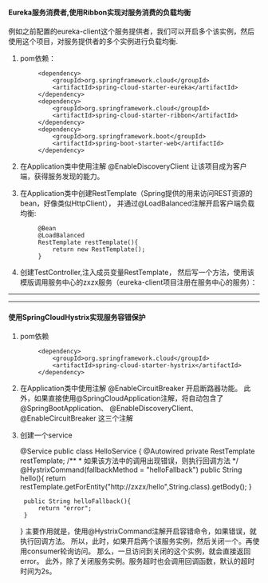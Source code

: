 #### Eureka服务消费者,使用Ribbon实现对服务消费的负载均衡
例如之前配置的eureka-client这个服务提供者，我们可以开启多个该实例，然后使用这个项目，对服务提供者的多个实例进行负载均衡.
1. pom依赖：
    
    
            <dependency>
    			<groupId>org.springframework.cloud</groupId>
    			<artifactId>spring-cloud-starter-eureka</artifactId>
    		</dependency>
    		<dependency>
    			<groupId>org.springframework.cloud</groupId>
    			<artifactId>spring-cloud-starter-ribbon</artifactId>
    		</dependency>
    		<dependency>
    			<groupId>org.springframework.boot</groupId>
    			<artifactId>spring-boot-starter-web</artifactId>
    		</dependency>
    		
2. 在Application类中使用注解 
@EnableDiscoveryClient
让该项目成为客户端，获得服务发现的能力。
3. 在Application类中创建RestTemplate（Spring提供的用来访问REST资源的bean，好像类似HttpClient），
并通过@LoadBalanced注解开启客户端负载均衡:


            @Bean
            @LoadBalanced
            RestTemplate restTemplate(){
                return new RestTemplate();
            }
4. 创建TestController,注入成员变量RestTemplate，
然后写一个方法，使用该模版调用服务中心的zxzx服务（eureka-client项目注册在服务中心的服务）：
---
---
#### 使用SpringCloudHystrix实现服务容错保护
1. pom依赖


            <dependency>
    			<groupId>org.springframework.cloud</groupId>
    			<artifactId>spring-cloud-starter-hystrix</artifactId>
    		</dependency>
    		
2. 在Application类中使用注解
@EnableCircuitBreaker
开启断路器功能。
此外，如果直接使用@SpringCloudApplication注解，将自动包含了
@SpringBootApplication、
@EnableDiscoveryClient、
@EnableCircuitBreaker
这三个注解

3. 创建一个service


    @Service
    public class HelloService {
        @Autowired
        private RestTemplate restTemplate;
        /**
         * 如果该方法中的调用出现错误，则执行回调方法
         */
        @HystrixCommand(fallbackMethod = "helloFallback")
        public String hello(){
            return restTemplate.getForEntity("http://zxzx/hello",String.class).getBody();
        }
    
        public String helloFallback(){
            return "error";
        }
    }
主要作用就是，使用@HystrixCommand注解开启容错命令，如果错误，就执行回调方法。
所以，此时，如果开启两个该服务实例，然后关闭一个。再使用consumer轮询访问。
那么，一旦访问到关闭的这个实例，就会直接返回error。
此外，除了关闭服务实例。服务超时也会调用回调函数，默认的超时时间为2s。

